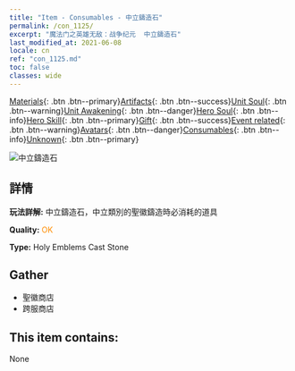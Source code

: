 ```yaml
---
title: "Item - Consumables - 中立鑄造石"
permalink: /con_1125/
excerpt: "魔法门之英雄无敌：战争纪元  中立鑄造石"
last_modified_at: 2021-06-08
locale: cn
ref: "con_1125.md"
toc: false
classes: wide
---
```

 [Materials](/ItemsCN/){: .btn .btn--primary}[Artifacts](/ItemsCN/Artifacts/){: .btn .btn--success}[Unit Soul](/ItemsCN/UnitSoul/){: .btn .btn--warning}[Unit Awakening](/ItemsCN/UnitAwakening/){: .btn .btn--danger}[Hero Soul](/ItemsCN/HeroSoul/){: .btn .btn--info}[Hero Skill](/ItemsCN/HeroSkill/){: .btn .btn--primary}[Gift](/ItemsCN/Gift/){: .btn .btn--success}[Event related](/ItemsCN/Events/){: .btn .btn--warning}[Avatars](/ItemsCN/Avatars/){: .btn .btn--danger}[Consumables](/ItemsCN/Consumables/){: .btn .btn--info}[Unknown](/ItemsCN/Unknown/){: .btn .btn--primary}

 ![中立鑄造石](/images/t/i_8003.png)

## 詳情
 **玩法詳解:** 中立鑄造石，中立類別的聖徽鑄造時必消耗的道具

 **Quality:** <span style="color: #FF8C00">OK</span>

 **Type:** Holy Emblems Cast Stone

## Gather

*    聖徽商店 
*    跨服商店 

## This item contains:

  None

